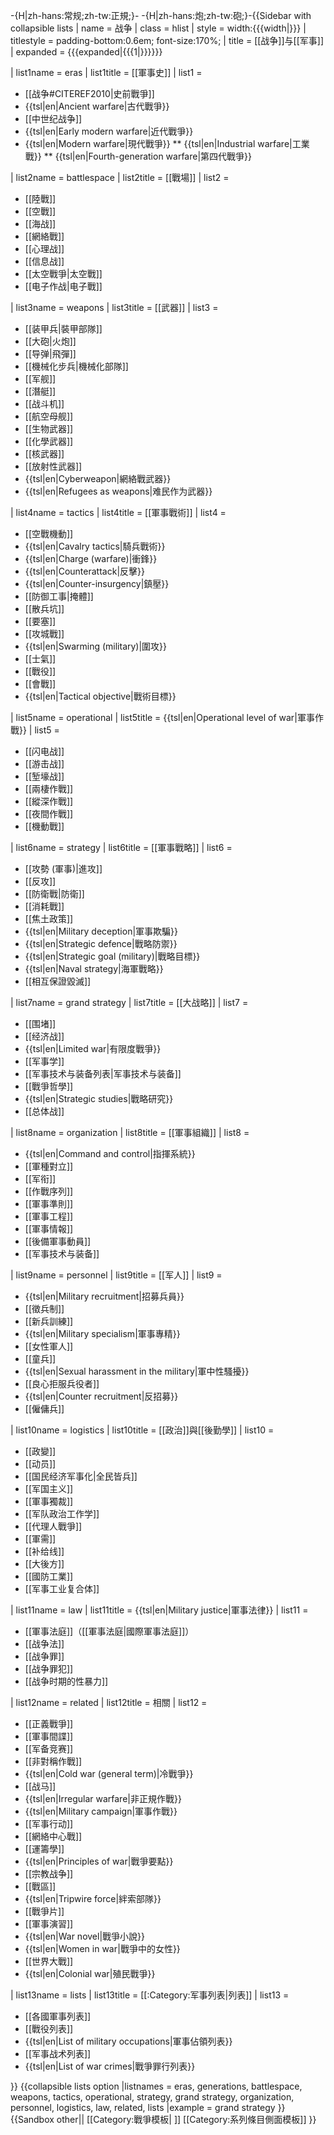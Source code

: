 -{H|zh-hans:常规;zh-tw:正規;}- -{H|zh-hans:炮;zh-tw:砲;}-{{Sidebar with collapsible lists
| name = 战争
| class = hlist
| style = width:{{{width|}}}
| titlestyle = padding-bottom:0.6em; font-size:170%;
| title = [[战争]]与[[军事]]
| expanded = {{{expanded|{{{1|}}}}}}

| list1name = eras
| list1title = [[軍事史]]
| list1 =
* [[战争#CITEREF2010|史前戰爭]]
* {{tsl|en|Ancient warfare|古代戰爭}}
* [[中世纪战争]]<!--requires a global history of the period between the 5th and 15th centuries-->
* {{tsl|en|Early modern warfare|近代戰爭}}
* {{tsl|en|Modern warfare|現代戰爭}}
** {{tsl|en|Industrial warfare|工業戰}}
** {{tsl|en|Fourth-generation warfare|第四代戰爭}}

| list2name = battlespace
| list2title = [[戰場]]
| list2 =
* [[陸戰]]
* [[空戰]]
* [[海战]]
* [[網絡戰]]
* [[心理战]]
* [[信息战]]
* [[太空戰爭|太空戰]]
* [[电子作战|电子戰]]

| list3name = weapons
| list3title = [[武器]]
| list3 =
* [[装甲兵|裝甲部隊]]
* [[大砲|火炮]]
* [[导弹|飛彈]]
* [[機械化步兵|機械化部隊]]
* [[军舰]]
* [[潛艇]]
* [[战斗机]]
* [[航空母舰]]
* [[生物武器]]
* [[化學武器]]
* [[核武器]]
* [[放射性武器]]
* {{tsl|en|Cyberweapon|網絡戰武器}}
* {{tsl|en|Refugees as weapons|难民作为武器}}

| list4name = tactics
| list4title = [[軍事戰術]]
| list4 =
* [[空戰機動]]
* {{tsl|en|Cavalry tactics|騎兵戰術}}
* {{tsl|en|Charge (warfare)|衝鋒}}
* {{tsl|en|Counterattack|反擊}}
* {{tsl|en|Counter-insurgency|鎮壓}}<!-- Now REDIRECT -->
* [[防御工事|掩體]]<!-- Now REDIRECT -->
* [[散兵坑]]
* [[要塞]]
* [[攻城戰]]
* {{tsl|en|Swarming (military)|圍攻}}
* [[士氣]]
* [[戰役]]
* [[會戰]]
* {{tsl|en|Tactical objective|戰術目標}}

| list5name = operational
| list5title = {{tsl|en|Operational level of war|軍事作戰}}
| list5 =
* [[闪电战]]
* [[游击战]]
* [[堑壕战]]
* [[兩棲作戰]]
* [[縱深作戰]]
* [[夜間作戰]]
* [[機動戰]]

| list6name = strategy
| list6title = [[軍事戰略]]
| list6 =
* [[‎攻勢 (軍事)|進攻]]
* [[反攻]]
* [[防衛戰|防衛]]
* [[消耗戰]]
* [[焦土政策]]
* {{tsl|en|Military deception|軍事欺騙}}
* {{tsl|en|Strategic defence|戰略防禦}}
* {{tsl|en|Strategic goal (military)|戰略目標}}
* {{tsl|en|Naval strategy|海軍戰略}}
* [[相互保證毀滅]]

| list7name = grand strategy
| list7title = [[大战略]]
| list7 =
* [[围堵]]
* [[经济战]]
* {{tsl|en|Limited war|有限度戰爭}}
* [[军事学]]
* [[军事技术与装备列表|军事技术与装备]]
* [[戰爭哲學]]
* {{tsl|en|Strategic studies|戰略研究}}
* [[总体战]]

| list8name = organization
| list8title = [[軍事組織]]
| list8 =
* {{tsl|en|Command and control|指揮系統}}
* [[軍種對立]]
* [[军衔]]
* [[作戰序列]]
* [[軍事準則]]
* [[軍事工程]]
* [[軍事情報]]
* [[後備軍事動員]]
* [[军事技术与装备]]

| list9name = personnel
| list9title = [[军人]]
| list9 =
* {{tsl|en|Military recruitment|招募兵員}}
* [[徵兵制]]
* [[新兵訓練]]
* {{tsl|en|Military specialism|軍事專精}}
* [[女性軍人]]
* [[童兵]]
* {{tsl|en|Sexual harassment in the military|軍中性騷擾}}
* [[良心拒服兵役者]]
* {{tsl|en|Counter recruitment|反招募}}
* [[僱傭兵]]

| list10name = logistics
| list10title = [[政治]]與[[後勤學]]
| list10 =
* [[政變]]
* [[动员]]
* [[国民经济军事化|全民皆兵]]
* [[军国主义]]
* [[軍事獨裁]]
* [[军队政治工作学]]
* [[代理人戰爭]]
* [[軍需]]
* [[补给线]]
* [[大後方]]
* [[國防工業]]
* [[军事工业复合体]]

| list11name = law
| list11title = {{tsl|en|Military justice|軍事法律}}
| list11 =
* [[軍事法庭]]（[[軍事法庭|國際軍事法庭]]）
* [[战争法]]
* [[战争罪]]
* [[战争罪犯]]
* [[战争时期的性暴力]]

| list12name = related
| list12title = 相關
| list12 =
* [[正義戰爭]]
* [[軍事間諜]]
* [[军备竞赛]]
* [[非對稱作戰]]
* {{tsl|en|Cold war (general term)|冷戰爭}}
* [[战马]]
* {{tsl|en|Irregular warfare|非正規作戰}}
* {{tsl|en|Military campaign|軍事作戰}}
* [[军事行动]]
* [[網絡中心戰]]
* [[運籌學]]
* {{tsl|en|Principles of war|戰爭要點}}
* [[宗教战争]]
* [[戰區]]
* {{tsl|en|Tripwire force|絆索部隊}}
* [[戰爭片]]
* [[軍事演習]]
* {{tsl|en|War novel|戰爭小說}}
* {{tsl|en|Women in war|戰爭中的女性}}
* [[世界大戰]]
* {{tsl|en|Colonial war|殖民戰爭}}

| list13name = lists
| list13title = [[:Category:军事列表|列表]]
| list13 =
* [[各國軍事列表]]
* [[戰役列表]]
* {{tsl|en|List of military occupations|軍事佔領列表}}
* [[军事战术列表]]
* {{tsl|en|List of war crimes|戰爭罪行列表}}

}}<noinclude>
{{collapsible lists option
 |listnames = eras, generations, battlespace, weapons, tactics, operational, strategy, grand strategy, organization, personnel, logistics, law, related, lists
 |example = grand strategy
}}
{{Sandbox other||
[[Category:戰爭模板| ]]
[[Category:系列條目側面模板]]
}}
</noinclude>